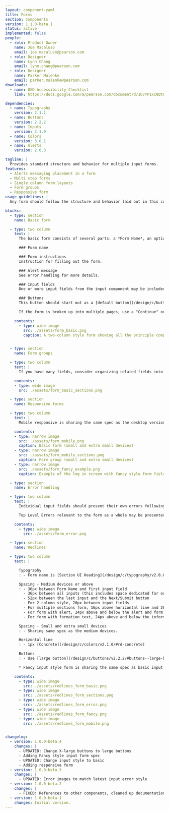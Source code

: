 ```yaml
---
layout: component-yaml
title: Forms
section: Components
version: 1.1.0-beta.1
status: active
implemented: false
people:
  - role: Product Owner
    name: Joe Macaluso
    email: joe.macaluso@pearson.com
  - role: Designer
    name: Lynn Chang
    email: lynn.chang@pearson.com
  - role: Designer
    name: Parker Malenke
    email: parker.malenke@pearson.com
downloads:
  - name: UXD Accessibility Checklist
    link: https://docs.google.com/a/pearson.com/document/d/1O7YP1xc9QtHbVB4sugeWG585RXJbNZIT81H5EBPH9ps/edit?usp=sharing

dependencies:
  - name: Typography
    version: 2.1.1
  - name: Buttons
    version: 2.2.2
  - name: Inputs
    version: 2.1.0
  - name: Colors
    version: 3.0.1
  - name: Alerts
    version: 2.0.3

tagline: |
  Provides standard structure and behavior for multiple input forms.
features:
  - Alerts messaging placement in a form
  - Multi step forms
  - Single column form layouts
  - Form groups
  - Responsive form
usage_guidelines: |
  Any form should follow the structure and behavior laid out in this component.

blocks:
  - type: section
    name: Basic form

  - type: two column
    text: |
      The basic form consists of several parts: a *Form Name*, an optional *Alerts message*, one or more *input fields*, and *primary/secondary* action buttons.

      ### Form name

      ### Form instructions
      Instruction for filling out the form.

      ### Alert message
      See error handling for more details.

      ### Input fields
      One or more input fields from the input component may be included in the form. Currently, these will all occupy 100% of the form width and stack with 36px of spacing between them.

      ### Buttons
      This button should start out as a [default button](/design/c/buttons/v2.2.2/#buttons--default-button) and become a [primary](/design/c/buttons/v2.2.2/#buttons--primary-button) or [CTA](/design/c/buttons/v2.2.2/#buttons--cta-button) button once the form has been completely filled out.

      If the form is broken up into multiple pages, use a "Continue" or "Next" button to advance in the form series. Maintain the same Form Name between each page. You should also include some UI for returning to previous steps in the process, where possible.

    contents:
      - type: wide image
        src: ./assets/form_basic.png
        caption: A two-column style form showing all the principle components


  - type: section
    name: Form groups

  - type: two column
    text: |
      If you have many fields, consider organizing related fields into groups. Each group can have a section title. The form groups consist sections titles and follow by horizontal line and input field.

    contents:
    - type: wide image
      src: ./assets/form_basic_sections.png

  - type: section
    name: Responsive forms

  - type: two column
    text: |
      Mobile responsive is sharing the same spec as the desktop version. Except that it is one column style only.

    contents:
    - type: narrow image
      src: ./assets/form_mobile.png
      caption: Basic form (small and extra small devices)
    - type: narrow image
      src: ./assets/form_mobile_sections.png
      caption: Form group (small and extra small devices)
    - type: narrow image
      src: ./assets/form_fancy_example.png
      caption: Example of the log in screen with fancy style form fields

  - type: section
    name: Error handling

  - type: two column
    text: |
      Individual input fields should present their own errors following the styles dictated in the [inputs components](http://pearson-higher-ed.github.io/design/c/inputs/#information-error-text). Fields with errors should always be accompanied by error text, unless a top level error message is sufficient to understand and fix the problems.

      Top Level Errors relevant to the form as a whole may be presented above the first input and below the form name. Refer to [alerts components](http://http://pearson-higher-ed.github.io/design/c/alerts/)  

    contents:
      - type: wide image
        src: ./assets/form_error.png

  - type: section
    name: Redlines

  - type: two column
    text: |

      Typography
      : - Form name is [Section UI Heading](/design/c/typography/v2.0.0-beta.7/#rd-ui-headings-section-basic), defaults to basic

      Spacing - Medium devices or above
      : - 36px between Form Name and first input field
        - 36px between all inputs (this includes space dedicated for one line of error text)
        - 52px between the last input and the Next/Submit button
        - For 2 column style, 20px between input fields
        - For multiple sections form, 16px above horizontal line and 26px below.
        - For form with alert, 24px above and below the alert and form title/first input field.
        - For form with formation text, 24px above and below the information text and form title/first input field.

      Spacing - Small and extra small devices
      : - Sharing same spec as the medium devices.

      Horizontal line
      : - 1px [Concrete](/design/c/colors/v2.1.0/#rd-concrete)

      Buttons
      : - Use [large button](/design/c/buttons/v2.2.2/#buttons--large-button)

      * Fancy input style form is sharing the same spec as basic input style form.

    contents:
      - type: wide image
        src: ./assets/redlines_form_basic.png
      - type: wide image
        src: ./assets/redlines_form_sections.png
      - type: wide image
        src: ./assets/redlines_form_error.png
      - type: wide image
        src: ./assets/redlines_form_fancy.png
      - type: wide image
        src: ./assets/redlines_form_mobile.png


changelog:
  - version: 1.0.0-beta.4
    changes: |
      - UPDATED: Change X-large buttons to large buttons
      - Adding Fancy style input form spec
      - UPDATED: Change input style to basic
      - Adding responsive form
  - version: 1.0.0-beta.3
    changes: |
      - UPDATED: Error images to match latest input error style
  - version: 1.0.0-beta.2
    changes: |
      - FIXED: References to other components, cleaned up documentation in general
  - version: 1.0.0-beta.1
    changes: Initial version.
---
```


